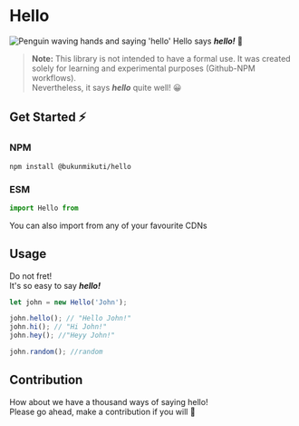 # Hello

![Penguin waving hands and saying 'hello'](https://media1.tenor.com/images/58725865c95fe20cfc595725fca0d6a3/tenor.gif)
Hello says ***hello!*** 👋<br>
>**Note:** This library is not intended to have a formal use.
It was created solely for learning and experimental purposes (Github-NPM workflows).<br>
Nevertheless, it says ***hello*** quite well! 😀


## Get Started ⚡
### NPM
```
npm install @bukunmikuti/hello
```
### ESM
```javascript
import Hello from 
```
You can also import from any of your favourite CDNs

## Usage
Do not fret! <br>
It's so easy to say ***hello!*** <br> 

```javascript
let john = new Hello('John');

john.hello(); // "Hello John!"
john.hi(); // "Hi John!"
john.hey(); //"Heyy John!"

john.random(); //random
```
## Contribution
How about we have a thousand ways of saying hello! <br>
Please go ahead, make a contribution if you will 👏
